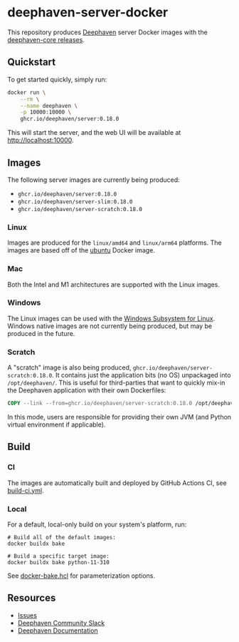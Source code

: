 # deephaven-server-docker

This repository produces [Deephaven](https://deephaven.io/) server Docker images with the [deephaven-core releases](https://github.com/deephaven/deephaven-core/releases).

## Quickstart

To get started quickly, simply run:

```bash
docker run \
    --rm \
    --name deephaven \
    -p 10000:10000 \
    ghcr.io/deephaven/server:0.18.0
```

This will start the server, and the web UI will be available at [http://localhost:10000](http://localhost:10000).

## Images

The following server images are currently being produced:

* `ghcr.io/deephaven/server:0.18.0`
* `ghcr.io/deephaven/server-slim:0.18.0`
* `ghcr.io/deephaven/server-scratch:0.18.0`

### Linux

Images are produced for the `linux/amd64` and `linux/arm64` platforms. The images are based off of the [ubuntu](https://hub.docker.com/_/ubuntu) Docker image.

### Mac

Both the Intel and M1 architectures are supported with the Linux images.

### Windows

The Linux images can be used with the [Windows Subsystem for Linux](https://docs.microsoft.com/en-us/windows/wsl/). Windows native images are not currently being produced, but may be produced in the future.

### Scratch

A "scratch" image is also being produced, `ghcr.io/deephaven/server-scratch:0.18.0`.
It contains just the application bits (no OS) unpackaged into `/opt/deephaven/`.
This is useful for third-parties that want to quickly mix-in the Deephaven application with their own Dockerfiles:

```Dockerfile
COPY --link --from=ghcr.io/deephaven/server-scratch:0.18.0 /opt/deephaven /opt/deephaven
```

In this mode, users are responsible for providing their own JVM (and Python virtual environment if applicable).

## Build

### CI

The images are automatically built and deployed by GitHub Actions CI, see [build-ci.yml](.github/workflows/build-ci.yml).

### Local

For a default, local-only build on your system's platform, run:

```
# Build all of the default images:
docker buildx bake

# Build a specific target image:
docker buildx bake python-11-310
```

See [docker-bake.hcl](docker-bake.hcl) for parameterization options.


## Resources

* [Issues](https://github.com/deephaven/deephaven-server-docker/issues)
* [Deephaven Community Slack](https://deephaven.io/slack)
* [Deephaven Documentation](https://deephaven.io/core/docs/)
